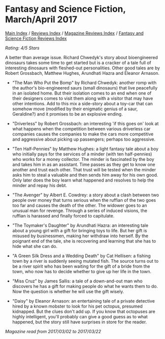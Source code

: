 # Fantasy and Science Fiction, March/April 2017

[Main Index](../../../README.md) / [Reviews Index](../../README.md) / [Magazine Reviews Index](../README.md) / [Fantasy and Science Fiction Reviews Index](README.md)

*Rating: 4/5 Stars*

A better than average issue. Richard Chwedyk's story about bioengineered dinosaurs takes some time to get started but is a cracker of a tale full of interesting dinosaurs with fleshed-out personalities. Other good tales are by Robert Grossbach, Matthew Hughes, Arundhati Hazra and Eleanor Arnason.

- "The Man Who Put the Bomp" by Richard Chwedyk: another romp with the author's bio-engineered saurs (small dinosaurs) that live peacefully in an isolated home. But their isolation comes to an end when one of their designers comes to visit them along with a visitor that may have other intentions. Add to this mix a side-story about a toy-car that can somehow move (modified by their enigmatic genius of a saur, Geraldine?) and it promises to be an explosive ending.

- "Driverless" by Robert Grossbach: an interesting 'if this goes on' look at what happens when the competition between various driverless car companies causes the companies to make the cars more competitive and aggressive about picking up passengers; perhaps too aggressive.

- "Ten Half-Pennies" by Matthew Hughes: a light fantasy tale about a boy who initially pays for the services of a minder (with ten half-pennies) who works for a money collector. The minder is fascinated by the boy and takes him in as an assistant. Time passes as they get to know one another and trust each other. That trust will be tested when the minder asks him to steal a valuable and then sends him away for his own good. Only later does the boy learn what happened and resolves to help the minder and repay his debt.

- "The Avenger" by Albert E. Cowdrey: a story about a clash between two people over money that turns serious when the ruffian of the two goes too far and causes the death of the other. The widower goes to an unusual man for revenge. Through a series of induced visions, the ruffian is harassed and finally forced to capitulate.

- "The Toymaker's Daughter" by Arundhati Hazra: an interesting tale about a young girl with a gift for bringing toys to life. But her gift is misused by businessmen, making her withdraw into herself. By the poignant end of the tale, she is recovering and learning that she has to hide what she can do.

- "A Green Silk Dress and a Wedding Death" by Cat Hellisen: a fishing town by a river is suddenly seeing mutated fish. The source turns out to be a river spirit who has been waiting for the gift of a bride from the town, who now has to decide whether to give up her life in the town.

- "Miss Cruz" by James Sallis: a tale of a down-and-out man who discovers he has a gift for making people do what he wants them to do. Now the question is whether he will use the gift wisely.

- "Daisy" by Eleanor Arnason: an entertaining tale of a private detective hired by a known mobster to look for his pet octopus, presumed kidnapped. But the clues don't add up. If you know that octopuses are highly intelligent, you'll probably can give a good guess as to what happened, but the story still have surprises in store for the reader.

*Magazine read from 2017/03/02 to 2017/03/22*
